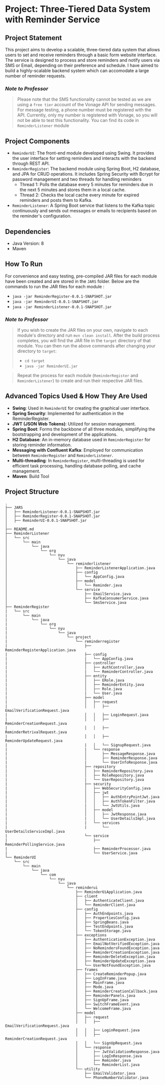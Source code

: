 # Project: Three-Tiered Data System with Reminder Service





## Project Statement

This project aims to develop a scalable, three-tiered data system that allows users to set and receive reminders through a basic form website interface. The service is designed to process and store reminders and notify users via SMS or Email, depending on their preference and schedule. I have aimed to build a highly-scalable backend system which can accomodate a large number of reminder requests.

### _Note to Professor_
> Please note that the SMS functionality cannot be tested as we are using a `free tier` account of the Vonage API for sending messages. For message testing, a phone number must be registered with the API. Currently, only my number is registered with Vonage, so you will not be able to test this functionality. You can find its code in `ReminderListener` module

## Project Components

- `ReminderUI`: The front-end module developed using Swing. It provides the user interface for setting reminders and interacts with the backend through REST API.
- `ReminderRegister`: The backend module using Spring Boot, H2 database, and JPA for CRUD operations. It includes Spring Security with Bcrypt for password management and two threads for handling reminders
  - Thread 1: Polls the database every 5 minutes for reminders due in the next 5 minutes and stores them in a local cache.
  - Thread 2: Checks the local cache every minute for expired reminders and posts them to Kafka.
- `ReminderListener`: A Spring Boot service that listens to the Kafka topic continuously and sends out messages or emails to recipients based on the reminder's configuration.

## Dependencies

- Java Version: 8
- Maven

## How To Run

For convenience and easy testing, pre-compiled JAR files for each module have been created and are stored in the `JARS` folder.
Below are the commands to run the JAR files for each module :

- `java -jar ReminderRegister-0.0.1-SNAPSHOT.jar`
- `java -jar ReminderUI-0.0.1-SNAPSHOT.jar`
- `java -jar ReminderListener-0.0.1-SNAPSHOT.jar`

### _Note to Professor_
> If you wish to create the JAR files on your own, navigate to each module's directory and run `mvn clean install`. 
After the build process completes, you will find the JAR file in the `target` directory of that module. 
You can then run the above commands after changing your directory to `target`:
>- `cd target`
>- `java -jar ReminderUI.jar`

> Repeat the process for each module (`ReminderRegister` and `ReminderListener`) to create and run their respective JAR files.




## Advanced Topics Used & How They Are Used

- **Swing**: Used in `ReminderUI` for creating the graphical user interface.
- **Spring Security**: Implemented for authentication in the ReminderRegister.
- **JWT (JSON Web Tokens)**: Utilized for session management.
- **Spring Boot**: Forms the backbone of all three modules, simplifying the bootstrapping and development of the applications.
- **H2 Database**: An in-memory database used in `ReminderRegister` for storing reminder information.
- **Messaging with Confluent Kafka**: Employed for communication between `ReminderRegister` and `ReminderListener`.
- **Multi-threading**: In `ReminderRegister`, multi-threading is used for efficient task processing, handling database polling, and cache management.
- **Maven**: Build Tool

## Project Structure
```shell
.
├── JARS
│   ├── ReminderListener-0.0.1-SNAPSHOT.jar
│   ├── ReminderRegister-0.0.1-SNAPSHOT.jar
│   ├── ReminderUI-0.0.1-SNAPSHOT.jar
│   
├── README.md
├── ReminderListener
│   └── src
│       └── main
│           └── java
│               └── org
│                   └── nyu
│                       └── java
│                           └── reminderlistener
│                               ├── ReminderListenerApplication.java
│                               ├── config
│                               │   └── AppConfig.java
│                               ├── model
│                               │   └── Reminder.java
│                               └── service
│                                   ├── EmailService.java
│                                   ├── KafkaConsumerService.java
│                                   └── SmsService.java
├── ReminderRegister
|   └── src
|       └── main
|           └── java
|               └── org
|                   └── nyu
|                       └── java
|                           └── project
|                               └── reminderregister
|                                   ├── ReminderRegisterApplication.java
|                                   ├── config
|                                   |   └── AppConfig.java
|                                   ├── controller
|                                   │   ├── AuthController.java
|                                   |   └── ReminderController.java
|                                   ├── entity
|                                   │   ├── ERole.java
|                                   │   ├── ReminderEntity.java
|                                   │   ├── Role.java
|                                   |   └── User.java
|                                   ├── model
|                                   │   ├── request
|                                   │   │   ├── EmailVerificationRequest.java
|                                   │   │   ├── LoginRequest.java
|                                   │   │   ├── ReminderCreationRequest.java
|                                   │   │   ├── ReminderRetrivalRequest.java
|                                   │   │   ├── ReminderUpdateRequest.java
|                                   |   │   └── SignupRequest.java
|                                   |   └── response
|                                   │       ├── MessageResponse.java
|                                   │       ├── ReminderResponse.java
|                                   |       └── UserInfoResponse.java
|                                   ├── repository
|                                   │   ├── ReminderRepository.java
|                                   │   ├── RoleRepository.java
|                                   |   └── UserRepository.java
|                                   ├── security
|                                   │   ├── WebSecurityConfig.java
|                                   │   ├── jwt
|                                   │   │   ├── AuthEntryPointJwt.java
|                                   │   │   ├── AuthTokenFilter.java
|                                   |   │   └── JwtUtils.java
|                                   │   ├── model
|                                   │   │   ├── JwtResponse.java
|                                   |   │   └── UserDetailsImpl.java
|                                   |   └── services
|                                   |       └── UserDetailsServiceImpl.java
|                                   └── service
|                                       ├── ReminderPollingService.java
|                                       ├── ReminderProcessor.java
|                                       └── UserService.java
└── ReminderUI
    └── src
        └── main
            └── java
                └── com
                    └── nyu
                        └── java
                            └── reminderui
                                ├── ReminderUiApplication.java
                                ├── client
                                │   ├── AuthenticateClient.java
                                │   └── ReminderClient.java
                                ├── config
                                │   ├── AuthEndpoints.java
                                │   ├── PropertiesConfig.java
                                │   ├── SpringBeans.java
                                │   ├── TestEndpoints.java
                                │   └── TokenStorage.java
                                ├── exceptions
                                │   ├── AuthenticationException.java
                                │   ├── EmailNotVerifiedException.java
                                │   ├── NoRemindersFoundException.java
                                │   ├── ReminderCreationException.java
                                │   ├── ReminderDeleteException.java
                                │   ├── ReminderUpdateException.java
                                │   └── UserNotFoundException.java
                                ├── frames
                                │   ├── CreateReminderPopup.java
                                │   ├── LogInFrame.java
                                │   ├── MainFrame.java
                                │   ├── Mode.java
                                │   ├── ReminderCreationCallback.java
                                │   ├── ReminderPanels.java
                                │   ├── SignUpFrame.java
                                │   ├── SwitchFrameEvent.java
                                │   └── WelcomeFrame.java
                                ├── model
                                │   ├── request
                                │   │   ├── EmailVerificationRequest.java
                                │   │   ├── LoginRequest.java
                                │   │   ├── ReminderCreationRequest.java
                                │   │   └── SignUpRequest.java
                                │   └── response
                                │       ├── JwtValidationResponse.java
                                │       ├── LogInResponse.java
                                │       ├── Reminder.java
                                │       └── ReminderList.java
                                └── utility
                                    ├── EmailValidator.java
                                    └── PhoneNumberValidator.java
```
